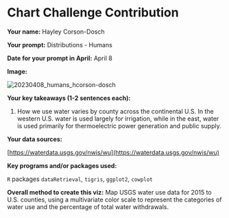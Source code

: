 # Chart Challenge Contribution

**Your name:** Hayley Corson-Dosch

**Your prompt:** Distributions - Humans

**Date for your prompt in April:** April 8

**Image:**

![20230408_humans_hcorson-dosch](/uploads/05dcb296fc127be65c7b66def1113986/20230408_humans_hcorson-dosch.png)

**Your key takeaways (1-2 sentences each):**

1. How we use water varies by county across the continental U.S. In the western U.S. water is used largely for irrigation, while in the east, water is used primarily for thermoelectric power generation and public supply. 

**Your data sources:**

[https://waterdata.usgs.gov/nwis/wu](https://waterdata.usgs.gov/nwis/wu)

**Key programs and/or packages used:**

`R` packages `dataRetrieval`, `tigris`, `ggplot2`, `cowplot`

**Overall method to create this viz:** Map USGS water use data for 2015 to U.S. counties, using a multivariate color scale to represent the categories of water use and the percentage of total water withdrawals.
